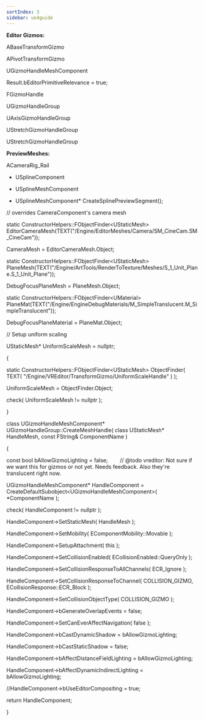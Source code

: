 ```yaml
---
sortIndex: 3
sidebar: ue4guide
---
```


**Editor Gizmos:**

ABaseTransformGizmo

APivotTransformGizmo

UGizmoHandleMeshComponent

Result.bEditorPrimitiveRelevance = true;

FGizmoHandle

UGizmoHandleGroup

UAxisGizmoHandleGroup

UStretchGizmoHandleGroup

UStretchGizmoHandleGroup

**PreviewMeshes:**

ACameraRig_Rail

- USplineComponent

- USplineMeshComponent

- USplineMeshComponent\* CreateSplinePreviewSegment();

// overrides CameraComponent's camera mesh

static ConstructorHelpers::FObjectFinder&lt;UStaticMesh> EditorCameraMesh(TEXT("/Engine/EditorMeshes/Camera/SM_CineCam.SM_CineCam"));

CameraMesh = EditorCameraMesh.Object;

static ConstructorHelpers::FObjectFinder&lt;UStaticMesh> PlaneMesh(TEXT("/Engine/ArtTools/RenderToTexture/Meshes/S_1_Unit_Plane.S_1_Unit_Plane"));

DebugFocusPlaneMesh = PlaneMesh.Object;

static ConstructorHelpers::FObjectFinder&lt;UMaterial> PlaneMat(TEXT("/Engine/EngineDebugMaterials/M_SimpleTranslucent.M_SimpleTranslucent"));

DebugFocusPlaneMaterial = PlaneMat.Object;

// Setup uniform scaling

UStaticMesh\* UniformScaleMesh = nullptr;

{

 static ConstructorHelpers::FObjectFinder&lt;UStaticMesh> ObjectFinder( TEXT( "/Engine/VREditor/TransformGizmo/UniformScaleHandle" ) );

 UniformScaleMesh = ObjectFinder.Object;

 check( UniformScaleMesh != nullptr );

}

class UGizmoHandleMeshComponent\* UGizmoHandleGroup::CreateMeshHandle( class UStaticMesh\* HandleMesh, const FString& ComponentName )

{

 const bool bAllowGizmoLighting = false;        // @todo vreditor: Not sure if we want this for gizmos or not yet. Needs feedback. Also they're translucent right now.

 UGizmoHandleMeshComponent\* HandleComponent = CreateDefaultSubobject&lt;UGizmoHandleMeshComponent>( \*ComponentName );

 check( HandleComponent != nullptr );

 HandleComponent->SetStaticMesh( HandleMesh );

 HandleComponent->SetMobility( EComponentMobility::Movable );

 HandleComponent->SetupAttachment( this );

 HandleComponent->SetCollisionEnabled( ECollisionEnabled::QueryOnly );

 HandleComponent->SetCollisionResponseToAllChannels( ECR_Ignore );

 HandleComponent->SetCollisionResponseToChannel( COLLISION_GIZMO, ECollisionResponse::ECR_Block );

 HandleComponent->SetCollisionObjectType( COLLISION_GIZMO );

 HandleComponent->bGenerateOverlapEvents = false;

 HandleComponent->SetCanEverAffectNavigation( false );

 HandleComponent->bCastDynamicShadow = bAllowGizmoLighting;

 HandleComponent->bCastStaticShadow = false;

 HandleComponent->bAffectDistanceFieldLighting = bAllowGizmoLighting;

 HandleComponent->bAffectDynamicIndirectLighting = bAllowGizmoLighting;

 //HandleComponent->bUseEditorCompositing = true;

 return HandleComponent;

}
